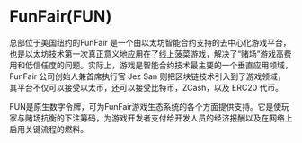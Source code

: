 # FunFair(FUN)

总部位于美国纽约的FunFair 是一个由以太坊智能合约支持的去中心化游戏平台，也是以太坊技术第一次真正意义地应用在了线上菠菜游戏，解决了“赌场”游戏高费用和低信任度的问题。实际上，游戏是智能合约技术最主要的一个垂直应用领域，FunFair 公司创始人兼首席执行官 Jez San 则把区块链技术引入到了游戏领域，其平台不仅可以接受以太币，还可以接受比特币，ZCash，以及 ERC20 代币。

FUN是原生数字令牌，可为FunFair游戏生态系统的各个方面提供支持。它是使玩家与赌场抗衡的下注筹码，为游戏开发者支付给开发人员的经济报酬以及在网络上启用关键流程的燃料。
